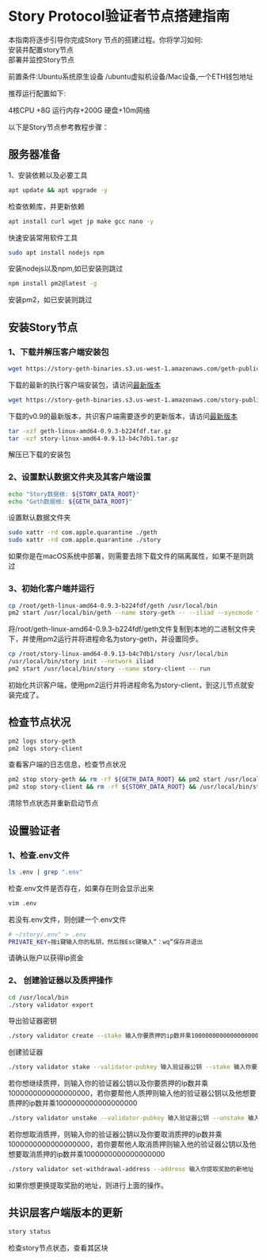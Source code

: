 # Story Protocol验证者节点搭建指南



本指南将逐步引导你完成Story 节点的搭建过程。你将学习如何:  
安装并配置story节点  
部署并监控Story节点  
  
前置条件:Ubuntu系统原生设备 /ubuntu虚拟机设备/Mac设备,一个ETH钱包地址

推荐运行配置如下:  

4核CPU +8G 运行内存+200G 硬盘+10m网络  

以下是Story节点参考教程步骤：  

## 服务器准备
1、安装依赖以及必要工具

```bash
apt update && apt upgrade -y
```
检查依赖库，并更新依赖  

```bash
apt install curl wget jp make gcc nano -y
```
快速安装常用软件工具  
```bash
sudo apt install nodejs npm
```
安装nodejs以及npm,如已安装则跳过  

```bash
npm install pm2@latest -g
```
安装pm2，如已安装则跳过    
## 安装Story节点  
  
### 1、下载并解压客户端安装包  
```bash
wget https://story-geth-binaries.s3.us-west-1.amazonaws.com/geth-public/geth-linux-amd64-0.9.3-b224fdf.tar.gz
```
下载的最新的执行客户端安装包，请访问[最新版本](https://github.com/piplabs/story-geth/releases)  

```bash
wget https://story-geth-binaries.s3.us-west-1.amazonaws.com/story-public/story-linux-amd64-0.9.13-b4c7db1.tar.gz
```
下载的v0.9的最新版本，共识客户端需要逐步的更新版本，请访问[最新版本](https://github.com/piplabs/story/releases)  

```bash
tar -xzf geth-linux-amd64-0.9.3-b224fdf.tar.gz
tar -xzf story-linux-amd64-0.9.13-b4c7db1.tar.gz
```
解压已下载的安装包  

### 2、设置默认数据文件夹及其客户端设置  
```bash
echo "Story数据根: ${STORY_DATA_ROOT}"
echo "Geth数据根: ${GETH_DATA_ROOT}"
```
设置默认数据文件夹  

```bash
sudo xattr -rd com.apple.quarantine ./geth
sudo xattr -rd com.apple.quarantine ./story
```
如果你是在macOS系统中部署，则需要去除下载文件的隔离属性，如果不是则跳过  

### 3、初始化客户端并运行   
```bash
cp /root/geth-linux-amd64-0.9.3-b224fdf/geth /usr/local/bin
pm2 start /usr/local/bin/geth --name story-geth -- --iliad --syncmode full
```
将/root/geth-linux-amd64-0.9.3-b224fdf/geth文件复制到本地的二进制文件夹下，并使用pm2运行并将进程命名为story-geth，并设置同步。  

```bash
cp /root/story-linux-amd64-0.9.13-b4c7db1/story /usr/local/bin
/usr/local/bin/story init --network iliad
pm2 start /usr/local/bin/story --name story-client -- run
```
初始化共识客户端，使用pm2运行并将进程命名为story-client，到这儿节点就安装完成了。  
## 检查节点状况  
```bash
pm2 logs story-geth
pm2 logs story-client
```
查看客户端的日志信息，检查节点状况  

```bash
pm2 stop story-geth && rm -rf ${GETH_DATA_ROOT} && pm2 start /usr/local/bin/geth --name story-geth -- --iliad --syncmode full
pm2 stop story-client && rm -rf ${STORY_DATA_ROOT} && /usr/local/bin/story init --network iliad && pm2 start /usr/local/bin/story --name story-client -- run
```
清除节点状态并重新启动节点  

## 设置验证者  
### 1、检查.env文件  
```bash
ls .env | grep ".env"
```
检查.env文件是否存在，如果存在则会显示出来  
```bash
vim .env
```
若没有.env文件，则创建一个.env文件
```bash
# ~/story/.env" > .env
PRIVATE_KEY=按i键输入你的私钥，然后按Esc键输入“：wq”保存并退出
```
请确认账户以获得ip资金  
### 2、 创建验证器以及质押操作
```bash
cd /usr/local/bin
./story validator export
```
导出验证器密钥  

```bash
./story validator create --stake 输入你要质押的ip数并乘1000000000000000000
```
创建验证器  

```bash
./story validator stake --validator-pubkey 输入验证器公钥 --stake 输入你要质押的ip数并乘1000000000000000000
```
若你想继续质押，则输入你的验证器公钥以及你要质押的ip数并乘1000000000000000000，若你要帮他人质押则输入他的验证器公钥以及他想要质押的ip数并乘1000000000000000000  
```bash
./story validator unstake --validator-pubkey 输入验证器公钥 --unstake 输入你要取消质押的ip数并乘1000000000000000000
```
若你想取消质押，则输入你的验证器公钥以及你要取消质押的ip数并乘1000000000000000000，若你要帮他人取消质押则输入他的验证器公钥以及他想要取消质押的ip数并乘1000000000000000000   
```bash
./story validator set-withdrawal-address --address 输入你提取奖励的新地址
```
如果你想更换提取奖励的地址，则进行上面的操作。  
## 共识层客户端版本的更新  
```bash
story status
```
检查story节点状态，查看其区块
